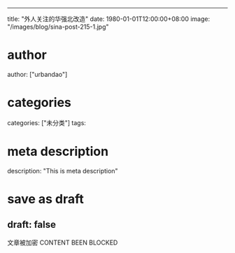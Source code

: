 
---
title: "外人关注的华强北改造"
date: 1980-01-01T12:00:00+08:00
image: "/images/blog/sina-post-215-1.jpg"
# author
author: ["urbandao"]
# categories
categories: ["未分类"]
tags: 
# meta description
description: "This is meta description"
# save as draft
draft: false
---

文章被加密 CONTENT BEEN BLOCKED

